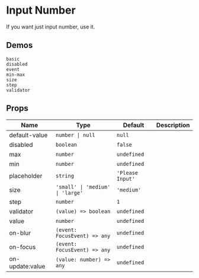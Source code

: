 # Input Number

If you want just input number, use it.

## Demos

```demo
basic
disabled
event
min-max
size
step
validator
```

## Props

| Name | Type | Default | Description |
| --- | --- | --- | --- |
| default-value | `number \| null` | `null` |  |
| disabled | `boolean` | `false` |  |
| max | `number` | `undefined` |  |
| min | `number` | `undefined` |  |
| placeholder | `string` | `'Please Input'` |  |
| size | `'small' \| 'medium' \| 'large'` | `'medium'` |  |
| step | `number` | `1` |  |
| validator | `(value) => boolean` | `undefined` |  |
| value | `number` | `undefined` |  |
| on-blur | `(event: FocusEvent) => any` | `undefined` |  |
| on-focus | `(event: FocusEvent) => any` | `undefined` |  |
| on-update:value | `(value: number) => any` | `undefined` |  |
